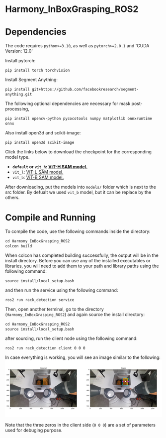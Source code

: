 # Harmony_InBoxGrasping_ROS2

# Dependencies
The code requires `python>=3.10`, as well as `pytorch>=2.0.1` and 'CUDA Version: 12.0'

Install pytorch:
```
pip install torch torchvision 
```

Install Segment Anything:
```
pip install git+https://github.com/facebookresearch/segment-anything.git
```


The following optional dependencies are necessary for mask post-processing, 

```
pip install opencv-python pycocotools numpy matplotlib onnxruntime onnx 
```

Also install open3d and scikit-image:
```
pip install open3d scikit-image
```


Click the links below to download the checkpoint for the corresponding model type.

- **`default` or `vit_h`: [ViT-H SAM model.](https://dl.fbaipublicfiles.com/segment_anything/sam_vit_h_4b8939.pth)**
- `vit_l`: [ViT-L SAM model.](https://dl.fbaipublicfiles.com/segment_anything/sam_vit_l_0b3195.pth)
- `vit_b`: [ViT-B SAM model.](https://dl.fbaipublicfiles.com/segment_anything/sam_vit_b_01ec64.pth)


After downloading, put the models into `models/` folder which is next to the src folder. By defualt we used `vit_b` model, but it can be replace by the others.


# Compile and Running
To compile the code, use the following commands inside the directory:
```
cd Harmony_InBoxGrasping_ROS2
colcon build
```
When colcon has completed building successfully, the output will be in the install directory. Before you can use any of the installed executables or libraries, you will need to add them to your path and library paths using the following command:
```
source install/local_setup.bash 
``` 

and then run the service using the following command:
```
ros2 run rack_detection service
```

Then, open another terminal, go to the directory (`Harmony_InBoxGrasping_ROS2`) and again source the install directory:
```
cd Harmony_InBoxGrasping_ROS2
source install/local_setup.bash 
```
after sourcing, run the client node using the following command:
```
ros2 run rack_detection client 0 0 0
```
In case everything is working, you will see an image similar to the following:
![alt](images/img_sample.png)


Note that the three zeros in the client side (`0 0 0`) are a set of parameters used for debuging purpose. 
